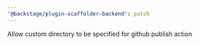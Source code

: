 ```yaml
---
'@backstage/plugin-scaffolder-backend': patch
---
```


Allow custom directory to be specified for github publish action
